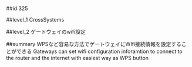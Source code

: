 ##id
325

##level_1
CrossSystems

##level_2
ゲートウェイのwifi設定

##summery
WPSなど容易な方法でゲートウェイにWIfi接続情報を設定することができる
Gateways can set wifi configuration inforamtion to connect to the router and the internet with easiest way as WPS button

